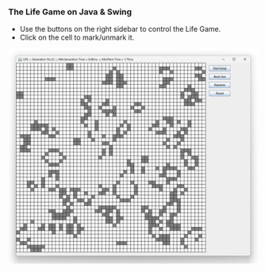 ### The Life Game on Java & Swing

* Use the buttons on the right sidebar to control the Life Game.
* Click on the cell to mark/unmark it.

![](image-game.png)

